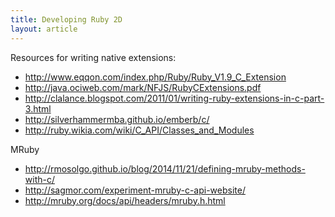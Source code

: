 ```yaml
---
title: Developing Ruby 2D
layout: article
---
```


Resources for writing native extensions:
- http://www.eqqon.com/index.php/Ruby/Ruby_V1.9_C_Extension
- http://java.ociweb.com/mark/NFJS/RubyCExtensions.pdf
- http://clalance.blogspot.com/2011/01/writing-ruby-extensions-in-c-part-3.html
- http://silverhammermba.github.io/emberb/c/
- http://ruby.wikia.com/wiki/C_API/Classes_and_Modules

MRuby
- http://rmosolgo.github.io/blog/2014/11/21/defining-mruby-methods-with-c/
- http://sagmor.com/experiment-mruby-c-api-website/
- http://mruby.org/docs/api/headers/mruby.h.html
